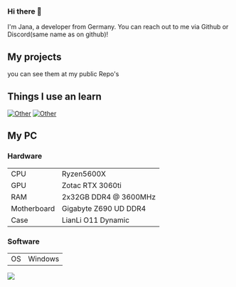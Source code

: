 ### Hi there 👋
I'm Jana, a developer from Germany. You can reach out to me via Github or Discord(same name as on github)!

## My projects

you can see them at my public Repo's

## Things I use an learn

[![Other](https://skillicons.dev/icons?i=js,ts,html,css,angular,bootstrap,discordjs,windows)](https://skillicons.dev)
[![Other](https://skillicons.dev/icons?i=figma,github,mysql,nodejs,stackoverflow,vscode)](https://skillicons.dev)

## My PC

### Hardware

|||
|---|---|
|CPU|Ryzen5600X|
|GPU|Zotac RTX 3060ti|
|RAM|2x32GB DDR4 @ 3600MHz|
|Motherboard|Gigabyte Z690 UD DDR4|
|Case|LianLi O11 Dynamic|

### Software
|||
|---|---|
|OS|Windows|


![](https://github-readme-stats.vercel.app/api/top-langs/?username=JanifyPremium&theme=dark&hide_border=true&include_all_commits=true&layout=compact&langs_count=5)

<!--
- 🔭 I’m currently working on ...
- 🌱 I’m currently learning ...
- 📫 How to reach me: ...
- ⚡ Fun fact: ...
-->
